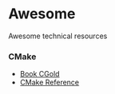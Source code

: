 # Awesome
Awesome technical resources 


### CMake
  - [Book CGold](https://cgold.readthedocs.io/)
  - [CMake Reference](https://cmake.org/cmake/help/latest/)
